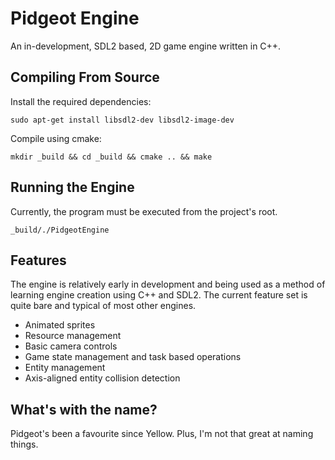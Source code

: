# Pidgeot Engine

An in-development, SDL2 based, 2D game engine written in C++.

## Compiling From Source

Install the required dependencies:

`sudo apt-get install libsdl2-dev libsdl2-image-dev`

Compile using cmake:

`mkdir _build && cd _build && cmake .. && make`

## Running the Engine

Currently, the program must be executed from the project's root.

`_build/./PidgeotEngine`

## Features

The engine is relatively early in development and being used as a method of learning engine creation using C++ and SDL2.  The current feature set is quite bare and typical of most other engines.

- Animated sprites
- Resource management
- Basic camera controls
- Game state management and task based operations
- Entity management
- Axis-aligned entity collision detection

## What's with the name?

Pidgeot's been a favourite since Yellow.  Plus, I'm not that great at naming things.
